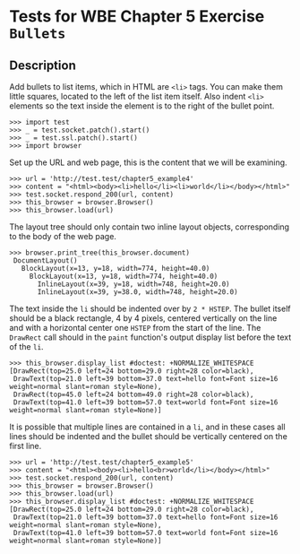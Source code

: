 Tests for WBE Chapter 5 Exercise `Bullets`
=======================

Description
-----------

Add bullets to list items, which in HTML are `<li>` tags. 
You can make them little squares, located to the left of the list item itself. 
Also indent `<li>` elements so the text inside the element is to the right of 
  the bullet point.


    >>> import test
    >>> _ = test.socket.patch().start()
    >>> _ = test.ssl.patch().start()
    >>> import browser

Set up the URL and web page, this is the content that we will be examining.

    >>> url = 'http://test.test/chapter5_example4'
    >>> content = "<html><body><li>hello</li><li>world</li></body></html>"
    >>> test.socket.respond_200(url, content)
    >>> this_browser = browser.Browser()
    >>> this_browser.load(url)

The layout tree should only contain two inline layout objects, corresponding to
  the body of the web page.
         
    >>> browser.print_tree(this_browser.document)
     DocumentLayout()
       BlockLayout(x=13, y=18, width=774, height=40.0)
         BlockLayout(x=13, y=18, width=774, height=40.0)
           InlineLayout(x=39, y=18, width=748, height=20.0)
           InlineLayout(x=39, y=38.0, width=748, height=20.0)

The text inside the `li` should be indented over by `2 * HSTEP`.
The bullet itself should be a black rectangle, 4 by 4 pixels, centered 
  vertically on the line and with a horizontal center one `HSTEP` from the 
  start of the line.
The `DrawRect` call should in the `paint` function's output display list before
  the text of the `li`.
  
    >>> this_browser.display_list #doctest: +NORMALIZE_WHITESPACE
    [DrawRect(top=25.0 left=24 bottom=29.0 right=28 color=black), 
     DrawText(top=21.0 left=39 bottom=37.0 text=hello font=Font size=16 weight=normal slant=roman style=None), 
     DrawRect(top=45.0 left=24 bottom=49.0 right=28 color=black), 
     DrawText(top=41.0 left=39 bottom=57.0 text=world font=Font size=16 weight=normal slant=roman style=None)]

It is possible that multiple lines are contained in a `li`, and in these
  cases all lines should be indented and the bullet should be vertically 
  centered on the first line.

    >>> url = 'http://test.test/chapter5_example5'
    >>> content = "<html><body><li>hello<br>world</li></body></html>"
    >>> test.socket.respond_200(url, content)
    >>> this_browser = browser.Browser()
    >>> this_browser.load(url)
    >>> this_browser.display_list #doctest: +NORMALIZE_WHITESPACE
    [DrawRect(top=25.0 left=24 bottom=29.0 right=28 color=black), 
     DrawText(top=21.0 left=39 bottom=37.0 text=hello font=Font size=16 weight=normal slant=roman style=None), 
     DrawText(top=41.0 left=39 bottom=57.0 text=world font=Font size=16 weight=normal slant=roman style=None)]
